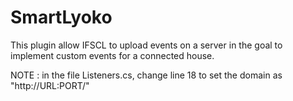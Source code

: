 # SmartLyoko

This plugin allow IFSCL to upload events on a server in the goal to implement custom events for a connected house.

NOTE : in the file Listeners.cs, change line 18 to set the domain as "http://URL:PORT/"